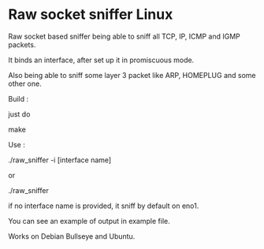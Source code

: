 # Raw socket sniffer Linux

Raw socket based sniffer being able to sniff all TCP, IP, ICMP and IGMP packets.

It binds an interface, after set up it in promiscuous mode.

Also being able to sniff some layer 3 packet like ARP, HOMEPLUG and some other one.

Build :

just do

make


Use :

./raw_sniffer -i [interface name]

or

./raw_sniffer

if no interface name is provided, it sniff by default on eno1.

You can see an example of output in example file.

Works on Debian Bullseye and Ubuntu.
